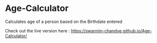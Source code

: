 # Age-Calculator
Calculates age of a person based on the Birthdate entered

Check out the live version here : https://swarnim-chandve.github.io/Age-Calculator/
